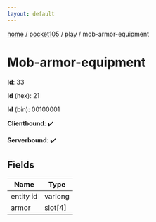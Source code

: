 ```yaml
---
layout: default
---
```


[home](/)  /  [pocket105](/protocol/pocket105)  /  [play](/protocol/pocket105/play)  /  mob-armor-equipment

# Mob-armor-equipment

**Id**: 33

**Id** (hex): 21

**Id** (bin): 00100001

**Clientbound**: ✔️

**Serverbound**: ✔️

## Fields

Name | Type
---|---
entity id | varlong
armor | [slot](/protocol/pocket105/types/slot)[4]

